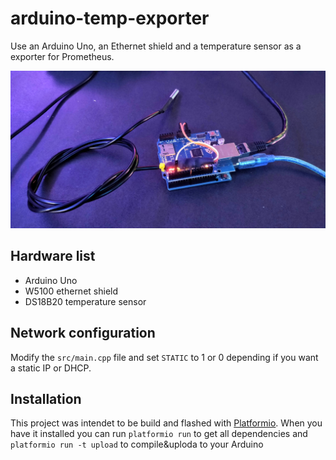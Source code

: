 # arduino-temp-exporter 

Use an Arduino Uno, an Ethernet shield and a temperature sensor as a exporter for Prometheus.

![Hardware setup](image.jpg)

## Hardware list
  * Arduino Uno
  * W5100 ethernet shield
  * DS18B20 temperature sensor

## Network configuration
Modify the `src/main.cpp` file and set `STATIC` to 1 or 0 depending if you want a static IP or DHCP.

## Installation
This project was intendet to be build and flashed with [Platformio](https://platformio.org/). When you have it
installed you can run `platformio run` to get all dependencies and `platformio run -t upload` to compile&uploda to your Arduino
